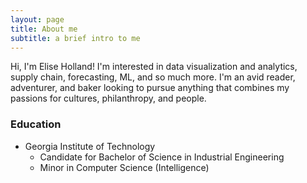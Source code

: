 ```yaml
---
layout: page
title: About me
subtitle: a brief intro to me
---
```


Hi, I'm Elise Holland! I'm interested in data visualization and analytics, supply chain, forecasting, ML, and so much more. I'm an avid reader, adventurer, and baker looking to pursue anything that combines my passions for cultures, philanthropy, and people.


### Education

- Georgia Institute of Technology
    - Candidate for Bachelor of Science in Industrial Engineering
    - Minor in Computer Science (Intelligence)

